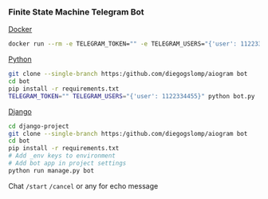 ### Finite State Machine Telegram Bot

[Docker](https://hub.docker.com/r/diegogslomp/aiogram)
````sh
docker run --rm -e TELEGRAM_TOKEN="" -e TELEGRAM_USERS="{'user': 1122334455}" diegogslomp/aiogram
````
[Python](https://www.python.org/)
```sh
git clone --single-branch https:/github.com/diegogslomp/aiogram bot
cd bot
pip install -r requirements.txt
TELEGRAM_TOKEN="" TELEGRAM_USERS="{'user': 1122334455}" python bot.py
```

[Django](https://www.djangoproject.com)
```sh
cd django-project
git clone --single-branch https:/github.com/diegogslomp/aiogram bot
cd bot
pip install -r requirements.txt
# Add _env keys to environment
# Add bot app in project settings
python run manage.py bot
```
Chat `/start` `/cancel` or any for echo message
